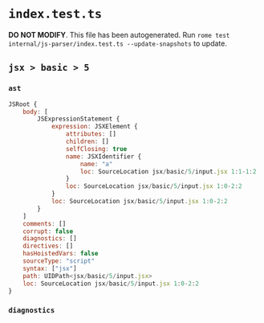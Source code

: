 # `index.test.ts`

**DO NOT MODIFY**. This file has been autogenerated. Run `rome test internal/js-parser/index.test.ts --update-snapshots` to update.

## `jsx > basic > 5`

### `ast`

```javascript
JSRoot {
	body: [
		JSExpressionStatement {
			expression: JSXElement {
				attributes: []
				children: []
				selfClosing: true
				name: JSXIdentifier {
					name: "a"
					loc: SourceLocation jsx/basic/5/input.jsx 1:1-1:2
				}
				loc: SourceLocation jsx/basic/5/input.jsx 1:0-2:2
			}
			loc: SourceLocation jsx/basic/5/input.jsx 1:0-2:2
		}
	]
	comments: []
	corrupt: false
	diagnostics: []
	directives: []
	hasHoistedVars: false
	sourceType: "script"
	syntax: ["jsx"]
	path: UIDPath<jsx/basic/5/input.jsx>
	loc: SourceLocation jsx/basic/5/input.jsx 1:0-2:2
}
```

### `diagnostics`

```

```
